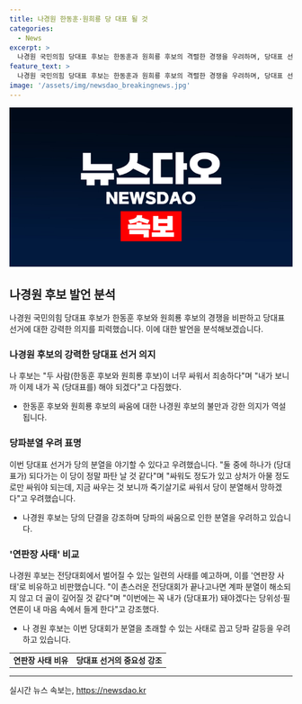 ```yaml
---
title: 나경원 한동훈·원희룡 당 대표 될 것
categories:
  - News
excerpt: >
  나경원 국민의힘 당대표 후보는 한동훈과 원희룡 후보의 격렬한 경쟁을 우려하며, 당대표 선출 후에도 분열이 심화될 것이라고 우려했다. 라디오 인터뷰에서는 한동훈 후보의 김건희 여사 문자 의혹을 비판하고, 당 대표가 되었을 때 당사자와의 소통을 단절시키는 행위는 적절하지 않다고 강력히 지적했다. 나 후보는 자신의 필연론을 강조하면서 당 대표 선출 과정에서의 갈등과 분열로 당이 망할 것이라고 우려했다.
feature_text: >
  나경원 국민의힘 당대표 후보는 한동훈과 원희룡 후보의 격렬한 경쟁을 우려하며, 당대표 선출 후에도 분열이 심화될 것이라고 우려했다. 라디오 인터뷰에서는 한동훈 후보의 김건희 여사 문자 의혹을 비판하고, 당 대표가 되었을 때 당사자와의 소통을 단절시키는 행위는 적절하지 않다고 강력히 지적했다. 나 후보는 자신의 필연론을 강조하면서 당 대표 선출 과정에서의 갈등과 분열로 당이 망할 것이라고 우려했다.
image: '/assets/img/newsdao_breakingnews.jpg'
---
```


<p><img src="/assets/img/newsdao_breakingnews.jpg" alt="ontimetimes 속보" /></p>

<h2 data-ke-size="size26">나경원 후보 발언 분석</h2>

<p data-ke-size="size16">나경원 국민의힘 당대표 후보가 한동훈 후보와 원희룡 후보의 경쟁을 비판하고 당대표 선거에 대한 강력한 의지를 피력했습니다. 이에 대한 발언을 분석해보겠습니다.</p>

<h3>나경원 후보의 강력한 당대표 선거 의지</h3>

<p data-ke-size="size16">나 후보는 "두 사람(한동훈 후보와 원희룡 후보)이 너무 싸워서 죄송하다"며 "내가 보니까 이제 내가 꼭 (당대표를) 해야 되겠다"고 다짐했다.</p>

<ul>
  <li>한동훈 후보와 원희룡 후보의 싸움에 대한 나경원 후보의 불만과 강한 의지가 역설됩니다.</li>
</ul>

<h3>당파분열 우려 표명</h3>

<p data-ke-size="size16">이번 당대표 선거가 당의 분열을 야기할 수 있다고 우려했습니다. "둘 중에 하나가 (당대표가) 되다가는 이 당이 정말 파탄 날 것 같다"며 "싸워도 정도가 있고 상처가 아물 정도로만 싸워야 되는데, 지금 싸우는 것 보니까 죽기살기로 싸워서 당이 분열해서 망하겠다"고 우려했습니다.</p>

<ul>
  <li>나경원 후보는 당의 단결을 강조하며 당파의 싸움으로 인한 분열을 우려하고 있습니다.</li>
</ul>

<h3>'연판장 사태' 비교</h3>

<p data-ke-size="size16">나경원 후보는 전당대회에서 벌어질 수 있는 일련의 사태를 예고하며, 이를 '연판장 사태'로 비유하고 비판했습니다. "이 촌스러운 전당대회가 끝나고나면 계파 분열이 해소되지 않고 더 골이 깊어질 것 같다"며 "이번에는 꼭 내가 (당대표가) 돼야겠다는 당위성·필연론이 내 마음 속에서 들게 한다"고 강조했다.</p>

<ul>
  <li>나 경원 후보는 이번 당대회가 분열을 초래할 수 있는 사태로 꼽고 당파 갈등을 우려하고 있습니다.</li>
</ul>

<table>
  <tr>
    <td style="text-align: center; height: 17px;"><b>연판장 사태 비유</b></td>
    <td style="text-align: center; height: 17px;"><b>당대표 선거의 중요성 강조</b></td>
  </tr>
</table>

<hr>
실시간 뉴스 속보는, <a href="https://newsdao.kr" rel="dofollow">https://newsdao.kr</a>


